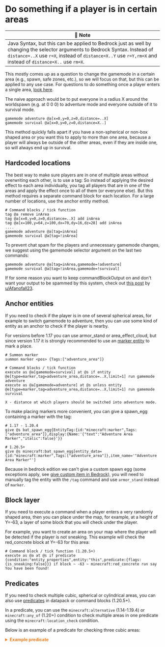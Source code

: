 # Do something if a player is in certain areas

| 📝 Note |
|---------|
|Java Syntax, but this can be applied to Bedrock just as well by changing the selector arguments to Bedrock Syntax. Instead of `distance=..X` use `r=X`, instead of `distance=X..Y` use `r=Y,rm=X` and instead of `distance=X..` use `rm=X`.|

This mostly comes up as a question to change the gamemode in a certain area (e.g., spawn, safe zones, etc.), so we will focus on that, but this can be applied to any use case. For questions to do something once a player enters a single area, [look here](/wiki/questions/runonce).

The naive approach would be to put everyone in a radius X around the worldspawn (e.g. at 0 0 0) to adventure mode and everyone outside of it to survival mode.

```mcfunction
gamemode adventure @a[x=0,y=0,z=0,distance=..X]
gamemode survival @a[x=0,y=0,z=0,distance=X..]
```

This method quickly falls apart if you have a non-spherical or non-box shaped area or you want this to apply to more than one area, because a player will always be outside of the other areas, even if they are inside one, so will always end up in survival.

## Hardcoded locations

The best way to make sure players are in one of multiple areas without overwriting each other, is to use a tag: So instead of applying the desired effect to each area individually, you tag all players that are in one of the areas and apply the effect once to all of them (or everyone else). But this method requires a separate command block for each location. For a large number of locations, use the anchor entity method.

```mcfunction
# Command blocks / tick function
tag @a remove inArea
tag @a[x=0,y=0,z=0,distance=..X] add inArea
tag @a[x=100,y=64,z=100,dx=70,dy=16,dz=28] add inArea
....
gamemode adventure @a[tag=inArea]
gamemode survival @a[tag=!inArea]
```

To prevent chat spam for the players and unnecessary gamemode changes, we suggest using the gamemode selector argument on the last two commands:

```mcfunction
gamemode adventure @a[tag=inArea,gamemode=!adventure]
gamemode survival @a[tag=!inArea,gamemode=!survival]
```

If for some reason you want to keep commandBlockOutput on and don't want your output to be spammed by this system, check out [this post](https://www.reddit.com/r/MinecraftCommands/comments/mw11xm/do_something_to_players_in_multiple_specific) by [u/Afanofall23](https://www.reddit.com/u/Afanofall23).

## Anchor entities

If you need to check if the player is in one of several spherical areas, for example to switch gamemode to adventure, then you can use some kind of entity as an anchor to check if the player is nearby.

For versions before 1.17 you can use armor_stand or area_effect_cloud, but since version 1.17 it is strongly recommended to use an [marker entity](https://minecraft.wiki/w/Marker) to mark a place.

```mcfunction
# Summon marker
summon marker <pos> {Tags:["adventure_area"]}

# Command blocks / tick function
execute as @a[gamemode=survival] at @s if entity @e[type=marker,tag=adventure_area,distance=..X,limit=1] run gamemode adventure
execute as @a[gamemode=adventure] at @s unless entity @e[type=marker,tag=adventure_area,distance=..X,limit=1] run gamemode survival
```

`X - distance at which players should be switched into adventure mode.`

To make placing markers more convenient, you can give a spawn_egg containing a marker with the tag:

```mcfunction
# 1.17 - 1.20.4
give @s bat_spawn_egg{EntityTag:{id:"minecraft:marker",Tags:["adventure_area"]},display:{Name:'{"text":"Adventure Area Marker","italic":false}'}}

# 1.20.5+
give @s minecraft:bat_spawn_egg[entity_data={id:"minecraft:marker",Tags:["adventure_area"]},item_name='"Adventure Area Marker"']
```

Because in bedrock edition we can't give a custom spawn egg (some exceptions apply, see [give custom item in Bedrock](wiki/questions/giveitembedrock)), you will need to manually tag the entity with the `/tag` command and use `armor_stand` instead of `marker`.
    
## Block layer

If you need to execute a command when a player enters a very randomly shaped area, then you can place under the map, for example, at a height of Y=-63, a layer of some block that you will check under the player.

For example, you want to create an area on your map where the player will be detected if the player is not sneaking. This example will check the red_concrete block at Y=-63 for this area:

```mcfunction
# Command block / tick function (1.20.5+)
execute as @a at @s if predicate {condition:"entity_properties",entity:"this",predicate:{flags:{is_sneaking:false}}} if block ~ -63 ~ minecraft:red_concrete run say You have been found!
```

## Predicates

If you need to check multiple cubic, spherical or cylindrical areas, you can also use [predicates](https://minecraft.wiki/w/Predicate) in datapack or command blocks (1.20.5+).

In a predicate, you can use the `minecraft:alternative` (1.14-1.19.4) or `minecraft:any_of` (1.20+) condition to check multiple areas in one predicate using the `minecraft:location_check` condition.

Below is an example of a predicate for checking three cubic areas:

<details markdown="1">
  <summary style="color: #e67e22; font-weight: bold;">Example predicate</summary>

```json
{
  "condition": "minecraft:any_of",
  "terms": [
    {
      "condition": "minecraft:location_check",
      "predicate": {
        "position": {
          "x": {
            "min": 10,
            "max": 20
          },
          "y": {
            "min": 64,
            "max": 70
          },
          "z": {
            "min": 30,
            "max": 40
          }
        }
      }
    },
    {
      "condition": "minecraft:location_check",
      "predicate": {
        "position": {
          "x": {
            "min": 60,
            "max": 85
          },
          "y": {
            "min": -20,
            "max": 10
          },
          "z": {
            "min": 10,
            "max": 80
          }
        }
      }
    },
    {
      "condition": "minecraft:location_check",
      "predicate": {
        "position": {
          "x": {
            "min": -80,
            "max": -20
          },
          "y": {
            "min": 125,
            "max": 155
          },
          "z": {
            "min": 55,
            "max": 78
          }
        }
      }
    }
  ]
}
```
</details>